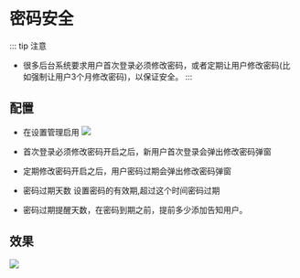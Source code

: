 # 密码安全

::: tip 注意
- 很多后台系统要求用户首次登录必须修改密码，或者定期让用户修改密码(比如强制让用户3个月修改密码)，以保证安全。
:::

## 配置
- 在设置管理启用
![](https://lion-foods.oss-cn-beijing.aliyuncs.com/vben5/setting-pwd.png)

- 首次登录必须修改密码开启之后，新用户首次登录会弹出修改密码弹窗
- 定期修改密码开启之后，用户密码过期会弹出修改密码弹窗
- 密码过期天数 设置密码的有效期,超过这个时间密码过期
- 密码过期提醒天数，在密码到期之前，提前多少添加告知用户。


## 效果
![](https://lion-foods.oss-cn-beijing.aliyuncs.com/vben5/pwd.gif)